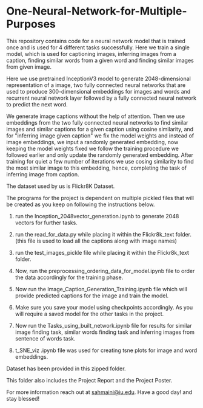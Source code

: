 # One-Neural-Network-for-Multiple-Purposes
This repository contains code for a neural network model that is trained once and is used for 4 different tasks successfully. 
Here we train a single model, which is used for captioning images, inferring images from a caption, finding similar words from a given word and finding similar images from given image.


Here we use pretrained InceptionV3 model to generate 2048-dimensional representation of a image, two fully connected neural networks that are used to produce 300-dimensional embeddings for images and words and recurrent neural network layer followed by a fully connected neural network to predict the next word.

We generate image captions without the help of attention. Then we use embeddings from the two fully connected neural networks to find similar images and similar captions for a given caption using cosine similarity, and for "inferring image given caption" we fix the model weights and instead of image embeddings, we input a randomly generated embedding, now keeping the model weights fixed we follow the training procedure we followed earlier and only update the randomly generated embedding. After training for quiet a few number of iterations we use cosing similarity to find the most similar image to this embedding, hence, completing the task of inferring image from caption.


The dataset used by us is Flickr8K Dataset.

The programs for the project is dependent on multiple pickled files that will be created as you keep on following the instructions below.

1. run the Inception_2048vector_generation.ipynb to generate 2048 vectors for further tasks.

2. run the read_for_data.py while placing it within the Flickr8k_text folder. (this file is used to load all the captions along with image names)

3. run the test_images_pickle file while placing it within the Flickr8k_text folder. 

4. Now, run the preprocessing_ordering_data_for_model.ipynb file to order the data accordingly for the training phase.

5. Now run the Image_Caption_Generation_Training.ipynb file which will provide predicted captions for the image and train the model.

6. Make sure you save your model using checkpoints accordingly. As you will require a saved model for the other tasks in the project.

7. Now run the Tasks_using_built_network.ipynb file for results for similar image finding task, similar words finding task and
   inferring images from sentence of words task.   

8. t_SNE_viz .ipynb file was used for creating tsne plots for image and word embeddings.


Dataset has been provided in this zipped folder.

This folder also includes the Project Report and the Project Poster. 

For more information reach out at sahmaini@iu.edu. Have a good day! and stay blessed!
